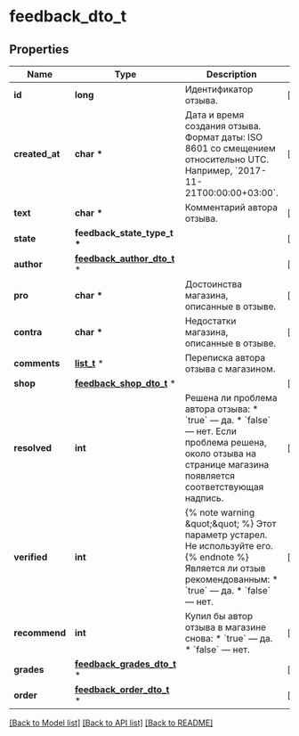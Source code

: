 # feedback_dto_t

## Properties
Name | Type | Description | Notes
------------ | ------------- | ------------- | -------------
**id** | **long** | Идентификатор отзыва. | [optional] 
**created_at** | **char \*** | Дата и время создания отзыва.  Формат даты: ISO 8601 со смещением относительно UTC. Например, &#x60;2017-11-21T00:00:00+03:00&#x60;.  | [optional] 
**text** | **char \*** | Комментарий автора отзыва. | [optional] 
**state** | **feedback_state_type_t \*** |  | [optional] 
**author** | [**feedback_author_dto_t**](feedback_author_dto.md) \* |  | [optional] 
**pro** | **char \*** | Достоинства магазина, описанные в отзыве. | [optional] 
**contra** | **char \*** | Недостатки магазина, описанные в отзыве. | [optional] 
**comments** | [**list_t**](feedback_comment_dto.md) \* | Переписка автора отзыва с магазином. | 
**shop** | [**feedback_shop_dto_t**](feedback_shop_dto.md) \* |  | [optional] 
**resolved** | **int** | Решена ли проблема автора отзыва:  * &#x60;true&#x60; — да. * &#x60;false&#x60; — нет.  Если проблема решена, около отзыва на странице магазина появляется соответствующая надпись.  | [optional] 
**verified** | **int** | {% note warning \&quot;\&quot; %}  Этот параметр устарел. Не используйте его.  {% endnote %}  Является ли отзыв рекомендованным:  * &#x60;true&#x60; — да. * &#x60;false&#x60; — нет.  | [optional] 
**recommend** | **int** | Купил бы автор отзыва в магазине снова:  * &#x60;true&#x60; — да. * &#x60;false&#x60; — нет.  | [optional] 
**grades** | [**feedback_grades_dto_t**](feedback_grades_dto.md) \* |  | [optional] 
**order** | [**feedback_order_dto_t**](feedback_order_dto.md) \* |  | [optional] 

[[Back to Model list]](../README.md#documentation-for-models) [[Back to API list]](../README.md#documentation-for-api-endpoints) [[Back to README]](../README.md)


